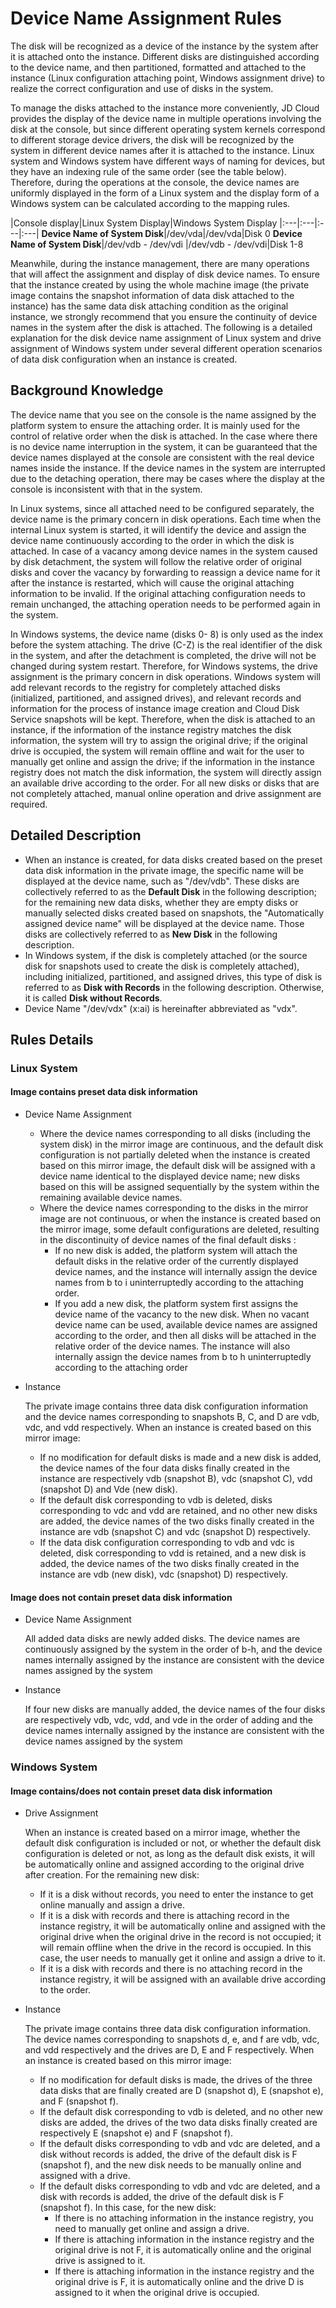 # Device Name Assignment Rules

The disk will be recognized as a device of the instance by the system after it is attached onto the instance. Different disks are distinguished according to the device name, and then partitioned, formatted and attached to the instance (Linux configuration attaching point, Windows assignment drive) to realize the correct configuration and use of disks in the system.

To manage the disks attached to the instance more conveniently, JD Cloud provides the display of the device name in multiple operations involving the disk at the console, but since different operating system kernels correspond to different storage device drivers, the disk will be recognized by the system in different device names after it is attached to the instance. Linux system and Windows system have different ways of naming for devices, but they have an indexing rule of the same order (see the table below). Therefore, during the operations at the console, the device names are uniformly displayed in the form of a Linux system and the display form of a Windows system can be calculated according to the mapping rules.


|Console display|Linux System Display|Windows System Display
|:---|:---|:---|:---|
**Device Name of System Disk**|/dev/vda|/dev/vda|Disk 0
**Device Name of System Disk**|/dev/vdb - /dev/vdi	|/dev/vdb - /dev/vdi|Disk 1-8

Meanwhile, during the instance management, there are many operations that will affect the assignment and display of disk device names. To ensure that the instance created by using the whole machine image (the private image contains the snapshot information of data disk attached to the instance) has the same data disk attaching condition as the original instance, we strongly recommend that you ensure the continuity of device names in the system after the disk is attached. The following is a detailed explanation for the disk device name assignment of Linux system and drive assignment of Windows system under several different operation scenarios of data disk configuration when an instance is created.

## Background Knowledge

The device name that you see on the console is the name assigned by the platform system to ensure the attaching order. It is mainly used for the control of relative order when the disk is attached. In the case where there is no device name interruption in the system, it can be guaranteed that the device names displayed at the console are consistent with the real device names inside the instance. If the device names in the system are interrupted due to the detaching operation, there may be cases where the display at the console is inconsistent with that in the system.

In Linux systems, since all attached need to be configured separately, the device name is the primary concern in disk operations. Each time when the internal Linux system is started, it will identify the device and assign the device name continuously according to the order in which the disk is attached. In case of a vacancy among device names in the system caused by disk detachment, the system will follow the relative order of original disks and cover the vacancy by forwarding to reassign a device name for it after the instance is restarted, which will cause the original attaching information to be invalid. If the original attaching configuration needs to remain unchanged, the attaching operation needs to be performed again in the system.

In Windows systems, the device name (disks 0- 8) is only used as the index before the system attaching. The drive (C-Z) is the real identifier of the disk in the system, and after the detachment is completed, the drive will not be changed during system restart. Therefore, for Windows systems, the drive assignment is the primary concern in disk operations. Windows system will add relevant records to the registry for completely attached disks (initialized, partitioned, and assigned drives), and relevant records and information for the process of instance image creation and Cloud Disk Service snapshots will be kept. Therefore, when the disk is attached to an instance, if the information of the instance registry matches the disk information, the system will try to assign the original drive; if the original drive is occupied, the system will remain offline and wait for the user to manually get online and assign the drive; if the information in the instance registry does not match the disk information, the system will directly assign an available drive according to the order. For all new disks or disks that are not completely attached, manual online operation and drive assignment are required.

## Detailed Description

* When an instance is created, for data disks created based on the preset data disk information in the private image, the specific name will be displayed at the device name, such as "/dev/vdb". These disks are collectively referred to as the **Default Disk** in the following description; for the remaining new data disks, whether they are empty disks or manually selected disks created based on snapshots, the "Automatically assigned device name" will be displayed at the device name. Those disks are collectively referred to as **New Disk** in the following description.
* In Windows system, if the disk is completely attached (or the source disk for snapshots used to create the disk is completely attached), including initialized, partitioned, and assigned drives, this type of disk is referred to as **Disk with Records** in the following description. Otherwise, it is called **Disk without Records**.
* Device Name "/dev/vdx" (x:ai) is hereinafter abbreviated as "vdx".

## Rules Details

### Linux System	

#### Image contains preset data disk information	

* Device Name Assignment	

	* Where the device names corresponding to all disks (including the system disk) in the mirror image are continuous, and the default disk configuration is not partially deleted when the instance is created based on this mirror image, the default disk will be assigned with a device name identical to the displayed device name; new disks based on this will be assigned sequentially by the system within the remaining available device names.
	* Where the device names corresponding to the disks in the mirror image are not continuous, or when the instance is created based on the mirror image, some default configurations are deleted, resulting in the discontinuity of device names of the final default disks :
		* If no new disk is added, the platform system will attach the default disks in the relative order of the currently displayed device names, and the instance will internally assign the device names from b to i uninterruptedly according to the attaching order.
		* If you add a new disk, the platform system first assigns the device name of the vacancy to the new disk. When no vacant device name can be used, available device names are assigned according to the order, and then all disks will be attached in the relative order of the device names. The instance will also internally assign the device names from b to h uninterruptedly according to the attaching order
* Instance	

	The private image contains three data disk configuration information and the device names corresponding to snapshots B, C, and D are vdb, vdc, and vdd respectively. When an instance is created based on this mirror image:
	
	* If no modification for default disks is made and a new disk is added, the device names of the four data disks finally created in the instance are respectively vdb (snapshot B), vdc (snapshot C), vdd (snapshot D) and Vde (new disk).
	* If the default disk corresponding to vdb is deleted, disks corresponding to vdc and vdd are retained, and no other new disks are added, the device names of the two disks finally created in the instance are vdb (snapshot C) and vdc (snapshot D) respectively.
	* If the data disk configuration corresponding to vdb and vdc is deleted, disk corresponding to vdd is retained, and a new disk is added, the device names of the two disks finally created in the instance are vdb (new disk), vdc (snapshot) D) respectively.

#### Image does not contain preset data disk information

* Device Name Assignment	
	
	All added data disks are newly added disks. The device names are continuously assigned by the system in the order of b-h, and the device names internally assigned by the instance are consistent with the device names assigned by the system
* Instance	
	
	If four new disks are manually added, the device names of the four disks are respectively vdb, vdc, vdd, and vde in the order of adding and the device names internally assigned by the instance are consistent with the device names assigned by the system


### Windows System	

#### Image contains/does not contain preset data disk information	

* Drive Assignment
	
	When an instance is created based on a mirror image, whether the default disk configuration is included or not, or whether the default disk configuration is deleted or not, as long as the default disk exists, it will be automatically online and assigned according to the original drive after creation. For the remaining new disk:
	
	* If it is a disk without records, you need to enter the instance to get online manually and assign a drive.
	* If it is a disk with records and there is attaching record in the instance registry, it will be automatically online and assigned with the original drive when the original drive in the record is not occupied; it will remain offline when the drive in the record is occupied. In this case, the user needs to manually get it online and assign a drive to it.
	* If it is a disk with records and there is no attaching record in the instance registry, it will be assigned with an available drive according to the order.

* Instance
	
	The private image contains three data disk configuration information. The device names corresponding to snapshots d, e, and f are vdb, vdc, and vdd respectively and the drives are D, E and F respectively. When an instance is created based on this mirror image:
	
	* If no modification for default disks is made, the drives of the three data disks that are finally created are D (snapshot d), E (snapshot e), and F (snapshot f).
	* If the default disk corresponding to vdb is deleted, and no other new disks are added, the drives of the two data disks finally created are respectively E (snapshot e) and F (snapshot f).
	* If the default disks corresponding to vdb and vdc are deleted, and a disk without records is added, the drive of the default disk is F (snapshot f), and the new disk needs to be manually online and assigned with a drive.
	* If the default disks corresponding to vdb and vdc are deleted, and a disk with records is added, the drive of the default disk is F (snapshot f). In this case, for the new disk:
		* If there is no attaching information in the instance registry, you need to manually get online and assign a drive.
		* If there is attaching information in the instance registry and the original drive is not F, it is automatically online and the original drive is assigned to it.
		* If there is attaching information in the instance registry and the original drive is F, it is automatically online and the drive D is assigned to it when the original drive is occupied.

